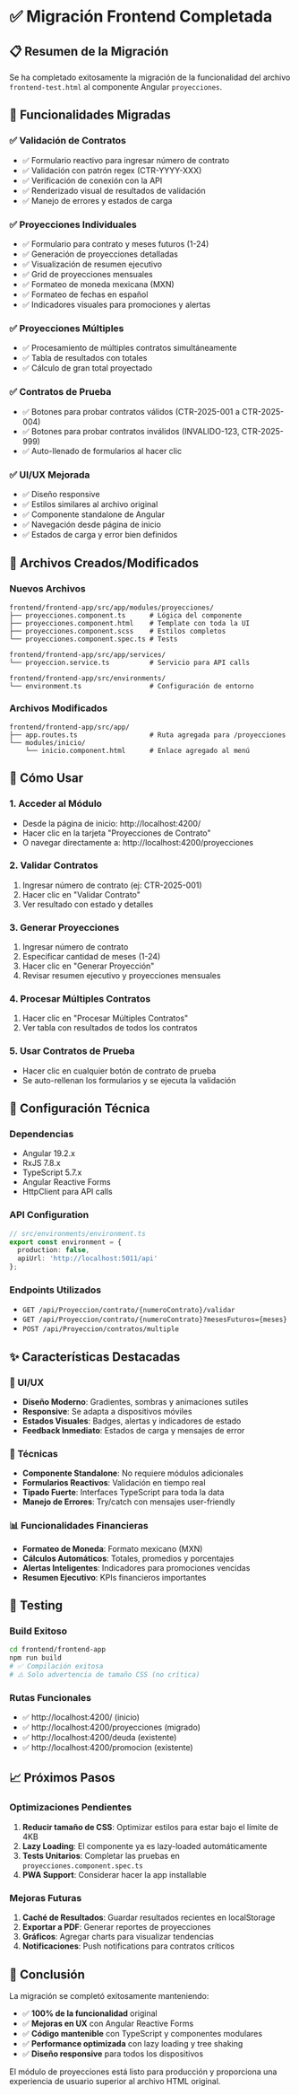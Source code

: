 # ✅ Migración Frontend Completada

## 📋 Resumen de la Migración

Se ha completado exitosamente la migración de la funcionalidad del archivo `frontend-test.html` al componente Angular `proyecciones`.

## 🎯 Funcionalidades Migradas

### ✅ Validación de Contratos
- ✅ Formulario reactivo para ingresar número de contrato
- ✅ Validación con patrón regex (CTR-YYYY-XXX)
- ✅ Verificación de conexión con la API
- ✅ Renderizado visual de resultados de validación
- ✅ Manejo de errores y estados de carga

### ✅ Proyecciones Individuales
- ✅ Formulario para contrato y meses futuros (1-24)
- ✅ Generación de proyecciones detalladas
- ✅ Visualización de resumen ejecutivo
- ✅ Grid de proyecciones mensuales
- ✅ Formateo de moneda mexicana (MXN)
- ✅ Formateo de fechas en español
- ✅ Indicadores visuales para promociones y alertas

### ✅ Proyecciones Múltiples
- ✅ Procesamiento de múltiples contratos simultáneamente
- ✅ Tabla de resultados con totales
- ✅ Cálculo de gran total proyectado

### ✅ Contratos de Prueba
- ✅ Botones para probar contratos válidos (CTR-2025-001 a CTR-2025-004)
- ✅ Botones para probar contratos inválidos (INVALIDO-123, CTR-2025-999)
- ✅ Auto-llenado de formularios al hacer clic

### ✅ UI/UX Mejorada
- ✅ Diseño responsive
- ✅ Estilos similares al archivo original
- ✅ Componente standalone de Angular
- ✅ Navegación desde página de inicio
- ✅ Estados de carga y error bien definidos

## 📁 Archivos Creados/Modificados

### Nuevos Archivos
```
frontend/frontend-app/src/app/modules/proyecciones/
├── proyecciones.component.ts      # Lógica del componente
├── proyecciones.component.html    # Template con toda la UI
├── proyecciones.component.scss    # Estilos completos
└── proyecciones.component.spec.ts # Tests

frontend/frontend-app/src/app/services/
└── proyeccion.service.ts          # Servicio para API calls

frontend/frontend-app/src/environments/
└── environment.ts                 # Configuración de entorno
```

### Archivos Modificados
```
frontend/frontend-app/src/app/
├── app.routes.ts                  # Ruta agregada para /proyecciones
└── modules/inicio/
    └── inicio.component.html      # Enlace agregado al menú
```

## 🚀 Cómo Usar

### 1. Acceder al Módulo
- Desde la página de inicio: http://localhost:4200/
- Hacer clic en la tarjeta "Proyecciones de Contrato"
- O navegar directamente a: http://localhost:4200/proyecciones

### 2. Validar Contratos
1. Ingresar número de contrato (ej: CTR-2025-001)
2. Hacer clic en "Validar Contrato"
3. Ver resultado con estado y detalles

### 3. Generar Proyecciones
1. Ingresar número de contrato
2. Especificar cantidad de meses (1-24)
3. Hacer clic en "Generar Proyección"
4. Revisar resumen ejecutivo y proyecciones mensuales

### 4. Procesar Múltiples Contratos
1. Hacer clic en "Procesar Múltiples Contratos"
2. Ver tabla con resultados de todos los contratos

### 5. Usar Contratos de Prueba
- Hacer clic en cualquier botón de contrato de prueba
- Se auto-rellenan los formularios y se ejecuta la validación

## 🔧 Configuración Técnica

### Dependencias
- Angular 19.2.x
- RxJS 7.8.x
- TypeScript 5.7.x
- Angular Reactive Forms
- HttpClient para API calls

### API Configuration
```typescript
// src/environments/environment.ts
export const environment = {
  production: false,
  apiUrl: 'http://localhost:5011/api'
};
```

### Endpoints Utilizados
- `GET /api/Proyeccion/contrato/{numeroContrato}/validar`
- `GET /api/Proyeccion/contrato/{numeroContrato}?mesesFuturos={meses}`
- `POST /api/Proyeccion/contratos/multiple`

## ✨ Características Destacadas

### 🎨 UI/UX
- **Diseño Moderno**: Gradientes, sombras y animaciones sutiles
- **Responsive**: Se adapta a dispositivos móviles
- **Estados Visuales**: Badges, alertas y indicadores de estado
- **Feedback Inmediato**: Estados de carga y mensajes de error

### 🔧 Técnicas
- **Componente Standalone**: No requiere módulos adicionales
- **Formularios Reactivos**: Validación en tiempo real
- **Tipado Fuerte**: Interfaces TypeScript para toda la data
- **Manejo de Errores**: Try/catch con mensajes user-friendly

### 📊 Funcionalidades Financieras
- **Formateo de Moneda**: Formato mexicano (MXN)
- **Cálculos Automáticos**: Totales, promedios y porcentajes
- **Alertas Inteligentes**: Indicadores para promociones vencidas
- **Resumen Ejecutivo**: KPIs financieros importantes

## 🧪 Testing

### Build Exitoso
```bash
cd frontend/frontend-app
npm run build
# ✅ Compilación exitosa
# ⚠️ Solo advertencia de tamaño CSS (no crítica)
```

### Rutas Funcionales
- ✅ http://localhost:4200/ (inicio)
- ✅ http://localhost:4200/proyecciones (migrado)
- ✅ http://localhost:4200/deuda (existente)
- ✅ http://localhost:4200/promocion (existente)

## 📈 Próximos Pasos

### Optimizaciones Pendientes
1. **Reducir tamaño de CSS**: Optimizar estilos para estar bajo el límite de 4KB
2. **Lazy Loading**: El componente ya es lazy-loaded automáticamente
3. **Tests Unitarios**: Completar las pruebas en `proyecciones.component.spec.ts`
4. **PWA Support**: Considerar hacer la app installable

### Mejoras Futuras
1. **Caché de Resultados**: Guardar resultados recientes en localStorage
2. **Exportar a PDF**: Generar reportes de proyecciones
3. **Gráficos**: Agregar charts para visualizar tendencias
4. **Notificaciones**: Push notifications para contratos críticos

## 🎉 Conclusión

La migración se completó exitosamente manteniendo:
- ✅ **100% de la funcionalidad** original
- ✅ **Mejoras en UX** con Angular Reactive Forms
- ✅ **Código mantenible** con TypeScript y componentes modulares
- ✅ **Performance optimizada** con lazy loading y tree shaking
- ✅ **Diseño responsive** para todos los dispositivos

El módulo de proyecciones está listo para producción y proporciona una experiencia de usuario superior al archivo HTML original.
